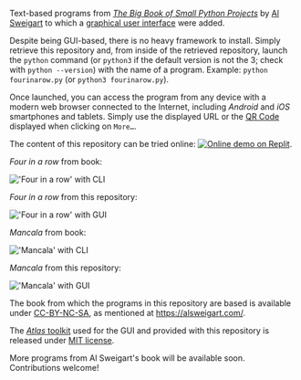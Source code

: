 Text-based programs from [*The Big Book of Small Python Projects*](https://inventwithpython.com/bigbookpython/) by [Al Sweigart](http://alsweigart.com) to which a [graphical user interface](https://q37.info/s/hw9n3pjs) were added.

Despite being GUI-based, there is no heavy framework to install. Simply retrieve this repository and, from inside of the retrieved repository, launch the `python` command (or `python3` if the default version is not the 3; check with `python --version`) with the name of a program. Example: `python fourinarow.py` (or `python3 fourinarow.py`).

Once launched, you can access the program from any device with a modern web browser connected to the Internet, including *Android* and *iOS* smartphones and tablets. Simply use the displayed URL or the [QR Code](https://q37.info/s/3pktvrj7) displayed when clicking on `More…`.

The content of this repository can be tried online: [![Online demo on Replit](https://q37.info/s/kpm7xhfm.png)](https://q37.info/s/j4bpgmxq).

*Four in a row* from book:

!['Four in a row' with CLI](https://q37.info/s/v3hbxwbt.png)

*Four in a row* from this repository:

!['Four in a row' with GUI](https://q37.info/s/dwgn9ckg.png)

*Mancala* from book:

!['Mancala' with CLI](https://q37.info/s/kmwf9rsn.png)

*Mancala* from this repository:

!['Mancala' with GUI](https://q37.info/s/c4rcfh4c.png)


The book from which the programs in this repository are based is available under [CC-BY-NC-SA](https://creativecommons.org/licenses/by-nc-sa/4.0/), as mentioned at <https://alsweigart.com/>.

The [*Atlas* toolkit](http://atlastk.org) used for the GUI and provided with this repository is released under [MIT license](http://q37.info/s/7f9gsms3).

More programs from Al Sweigart's book will be available soon. Contributions welcome!